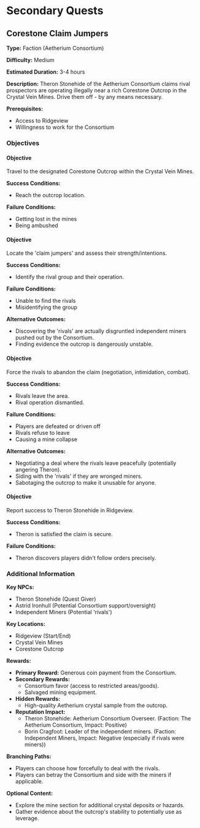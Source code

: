 # Secondary Quests

## Corestone Claim Jumpers

**Type:** Faction (Aetherium Consortium)

**Difficulty:** Medium

**Estimated Duration:** 3-4 hours

**Description:** Theron Stonehide of the Aetherium Consortium claims rival prospectors are operating illegally near a rich Corestone Outcrop in the Crystal Vein Mines. Drive them off - by any means necessary.

**Prerequisites:**
- Access to Ridgeview
- Willingness to work for the Consortium

### Objectives

#### Objective

Travel to the designated Corestone Outcrop within the Crystal Vein Mines.

**Success Conditions:**
- Reach the outcrop location.

**Failure Conditions:**
- Getting lost in the mines
- Being ambushed

#### Objective

Locate the 'claim jumpers' and assess their strength/intentions.

**Success Conditions:**
- Identify the rival group and their operation.

**Failure Conditions:**
- Unable to find the rivals
- Misidentifying the group

**Alternative Outcomes:**
- Discovering the 'rivals' are actually disgruntled independent miners pushed out by the Consortium.
- Finding evidence the outcrop is dangerously unstable.

#### Objective

Force the rivals to abandon the claim (negotiation, intimidation, combat).

**Success Conditions:**
- Rivals leave the area.
- Rival operation dismantled.

**Failure Conditions:**
- Players are defeated or driven off
- Rivals refuse to leave
- Causing a mine collapse

**Alternative Outcomes:**
- Negotiating a deal where the rivals leave peacefully (potentially angering Theron).
- Siding with the 'rivals' if they are wronged miners.
- Sabotaging the outcrop to make it unusable for anyone.

#### Objective

Report success to Theron Stonehide in Ridgeview.

**Success Conditions:**
- Theron is satisfied the claim is secure.

**Failure Conditions:**
- Theron discovers players didn't follow orders precisely.

### Additional Information

**Key NPCs:**
- Theron Stonehide (Quest Giver)
- Astrid Ironhull (Potential Consortium support/oversight)
- Independent Miners (Potential 'rivals')

**Key Locations:**
- Ridgeview (Start/End)
- Crystal Vein Mines
- Corestone Outcrop

**Rewards:**
- **Primary Reward:** Generous coin payment from the Consortium.
- **Secondary Rewards:**
  - Consortium favor (access to restricted areas/goods).
  - Salvaged mining equipment.
- **Hidden Rewards:**
  - High-quality Aetherium crystal sample from the outcrop.
- **Reputation Impact:**
  - Theron Stonehide: Aetherium Consortium Overseer. (Faction: The Aetherium Consortium, Impact: Positive)
  - Borin Cragfoot: Leader of the independent miners. (Faction: Independent Miners, Impact: Negative (especially if rivals were miners))

**Branching Paths:**
- Players can choose how forcefully to deal with the rivals.
- Players can betray the Consortium and side with the miners if applicable.

**Optional Content:**
- Explore the mine section for additional crystal deposits or hazards.
- Gather evidence about the outcrop's stability to potentially use as leverage.